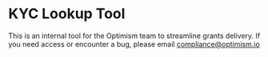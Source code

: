 # KYC Lookup Tool

This is an internal tool for the Optimism team to streamline grants delivery. If you need access or encounter a bug, please email compliance@optimism.io
